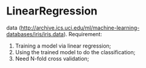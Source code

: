 # LinearRegression
data (http://archive.ics.uci.edu/ml/machine-learning-databases/iris/iris.data).
Requirement:
1. Training a model via linear regression;
2. Using the trained model to do the classification;
3. Need N-fold cross validation;

